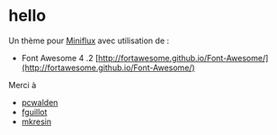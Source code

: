 hello
=====

Un thème pour [Miniflux](http://miniflux.net/)  avec utilisation de :

* Font Awesome 4 .2  [http://fortawesome.github.io/Font-Awesome/](http://fortawesome.github.io/Font-Awesome/)

Merci à

* [pcwalden](https://github.com/pcwalden)
* [fguillot](https://github.com/fguillot/)
* [mkresin](https://github.com/mkresin)

